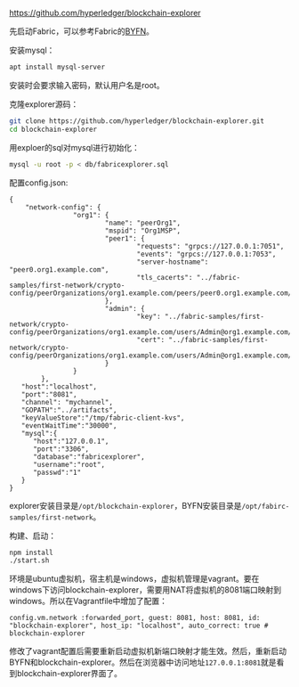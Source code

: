 https://github.com/hyperledger/blockchain-explorer

先启动Fabric，可以参考Fabric的[BYFN](https://hyperledgercn.github.io/hyperledgerDocs/build_network_zh/)。

安装mysql：
```bash
apt install mysql-server
```
安装时会要求输入密码，默认用户名是root。

克隆explorer源码：
```bash
git clone https://github.com/hyperledger/blockchain-explorer.git
cd blockchain-explorer
```

用exploer的sql对mysql进行初始化：
```bash
mysql -u root -p < db/fabricexplorer.sql
```
配置config.json:
```
{
    "network-config": {
                "org1": {
                        "name": "peerOrg1",
                        "mspid": "Org1MSP",
                        "peer1": {
                                "requests": "grpcs://127.0.0.1:7051",
                                "events": "grpcs://127.0.0.1:7053",
                                "server-hostname": "peer0.org1.example.com",
                                "tls_cacerts": "../fabric-samples/first-network/crypto-config/peerOrganizations/org1.example.com/peers/peer0.org1.example.com/tls/ca.crt"
                        },
                        "admin": {
                                "key": "../fabric-samples/first-network/crypto-config/peerOrganizations/org1.example.com/users/Admin@org1.example.com/msp/keystore",
                                "cert": "../fabric-samples/first-network/crypto-config/peerOrganizations/org1.example.com/users/Admin@org1.example.com/msp/signcerts"
                        }
                }
        },
   "host":"localhost",
   "port":"8081",
   "channel": "mychannel",
   "GOPATH":"../artifacts",
   "keyValueStore":"/tmp/fabric-client-kvs",
   "eventWaitTime":"30000",
   "mysql":{
      "host":"127.0.0.1",
      "port":"3306",
      "database":"fabricexplorer",
      "username":"root",
      "passwd":"1"
   }
}
```
explorer安装目录是`/opt/blockchain-explorer`，BYFN安装目录是`/opt/fabirc-samples/first-network`。

构建、启动：
```bash
npm install
./start.sh
```
环境是ubuntu虚拟机，宿主机是windows，虚拟机管理是vagrant。要在windows下访问blockchain-explorer，需要用NAT将虚拟机的8081端口映射到windows。所以在Vagrantfile中增加了配置：
```
config.vm.network :forwarded_port, guest: 8081, host: 8081, id: "blockchain-explorer", host_ip: "localhost", auto_correct: true # blockchain-explorer
```
修改了vagrant配置后需要重新启动虚拟机新端口映射才能生效。然后，重新启动BYFN和blockchain-explorer。然后在浏览器中访问地址`127.0.0.1:8081`就是看到blockchain-explorer界面了。